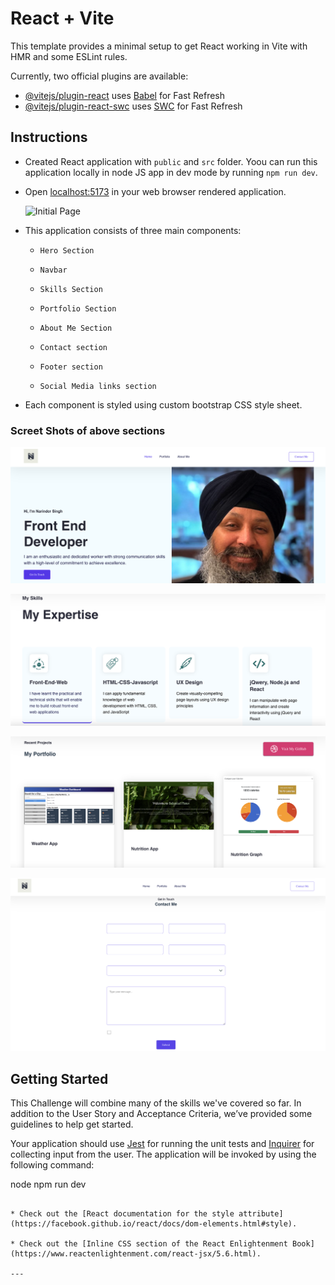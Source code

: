 # React + Vite

This template provides a minimal setup to get React working in Vite with HMR and some ESLint rules.

Currently, two official plugins are available:

- [@vitejs/plugin-react](https://github.com/vitejs/vite-plugin-react/blob/main/packages/plugin-react/README.md) uses [Babel](https://babeljs.io/) for Fast Refresh
- [@vitejs/plugin-react-swc](https://github.com/vitejs/vite-plugin-react-swc) uses [SWC](https://swc.rs/) for Fast Refresh
## Instructions

* Created React application with `public` and `src` folder. Yoou can run this application locally in node JS app in dev mode by running `npm run dev`.

* Open [localhost:5173](http://localhost:5173) in your web browser rendered application.

  ![Initial Page](images/01-InitialPage.png)

* This application consists of three main components:

    * `Hero Section`
     
    * `Navbar`

    * `Skills Section`

    * `Portfolio Section`

    * `About Me Section`

    * `Contact section`

    * `Footer section`

    * `Social Media links section`

  
* Each component is styled using custom bootstrap CSS style sheet.

    <HeroSection />
    <MySkills />
    <AboutMe />
    <MyPortfolio />
    <ContactMe />
    <Footer />

### Screet Shots of above sections

![alt text](<Screenshot 2024-03-13 at 08.32.04.png>)

![alt text](<Screenshot 2024-03-13 at 10.49.03.png>)

![alt text](<Screenshot 2024-03-13 at 10.52.53.png>)

![alt text](<Screenshot 2024-03-13 at 10.54.10.png>)


## Getting Started

This Challenge will combine many of the skills we've covered so far. In addition to the User Story and Acceptance Criteria, we’ve provided some guidelines to help get started.

Your application should use [Jest](https://www.npmjs.com/package/jest) for running the unit tests and [Inquirer](https://www.npmjs.com/package/inquirer) for collecting input from the user. The application will be invoked by using the following command:

node npm run dev
```

* Check out the [React documentation for the style attribute](https://facebook.github.io/react/docs/dom-elements.html#style).

* Check out the [Inline CSS section of the React Enlightenment Book](https://www.reactenlightenment.com/react-jsx/5.6.html).

---
